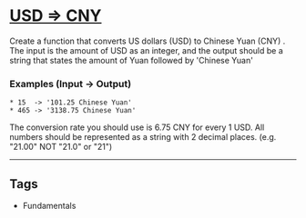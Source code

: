 # [USD => CNY](https://www.codewars.com/kata/5977618080ef220766000022)

Create a function that converts US dollars (USD) to Chinese Yuan (CNY) . The input is the amount of USD as an integer, and the output should be a string that states the amount of Yuan followed by 'Chinese Yuan'

### Examples (Input -> Output)

```
* 15  -> '101.25 Chinese Yuan'
* 465 -> '3138.75 Chinese Yuan'
```

The conversion rate you should use is 6.75 CNY for every 1 USD. All numbers should be represented as a string with 2 decimal places. (e.g. "21.00" NOT "21.0" or "21")

---

## Tags

- Fundamentals
